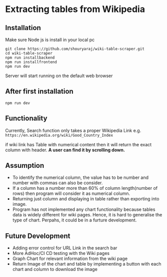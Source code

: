 
# Extracting tables from Wikipedia
## Installation
Make sure Node js is install in your local pc
```
git clone https://github.com/shouryaraj/wiki-table-scraper.git
cd wiki-table-scraper
npm run installbackend
npm run installfrontend
npm run dev
```
Server will start running on the default web browser

## After first installation 
```
npm run dev 
```

## Functionality 
Currently, Search function only takes a proper Wikipedia Link e.g.
`https://en.wikipedia.org/wiki/Good_Country_Index` 

if wiki link has Table with numerical content then it will return the exact column with header. **A user can find it by scrolling down.**
## Assumption
+ To identify the numerical column, the value has to be number and number with commas can also be consider. 
+ If a column has a number more than 60% of column length(number of rows) then program will consider it as numerical column.
+ Returning just column and displaying in table rather than exporting into image.
+ Program has not implemented any chart functionality because tables data is widely different for wiki pages. 
Hence, it is hard to generalise the type of chart. Perpahs, it could be in a furture development. 
## Future Development
+ Adding error control for URL Link in the search bar
+ More AdHoc/CI CD testing with the Wiki pages
+ Graph Chart for relevant information from the wiki page
+ Return Image of the chart and table by implementing a button with each chart and column to download the image
